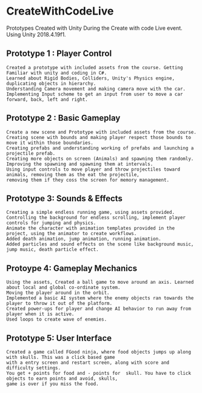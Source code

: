 # CreateWithCodeLive

Prototypes Created with Unity During the Create with code Live event.
Using Unity 2018.4.19f1.

## Prototype 1 : Player Control 
    Created a prototype with included assets from the course. Getting Familiar with unity and coding in C#.
    Learned about Rigid Bodies, Colliders, Unity's Physics engine, duplicating objects in hierarchy.
    Understanding Camera movement and making camera move with the car.
    Implementing Input scheme to get an input from user to move a car forward, back, left and right.

## Prototype 2 : Basic Gameplay
    Create a new scene and Prototype with included assets from the course.
    Creating scene with bounds and making player respect those bounds to move it within those boundaries.
    Creating prefabs and understanding working of prefabs and launching a projectile prefab.
    Creating more objects on screen (Animals) and spawning them randomly.
    Improving the spawning and spawning them at intervals.
    Using input controls to move player and throw projectiles toward animals, removing them as the eat the projectile, 
    removing them if they coss the screen for memory management.

## Prototype 3: Sounds  & Effects
    Creating a simple endless running game, using assets provided.
    Controlling the background for endless scrolling, implement player controls for jumping and physics.
    Animate the character with animation templates provided in the project, using the animator to create workflows. 
    Added death animation, jump animation, running animation.
    Added particles and sound effects on the scene like background music, jump music, death particle effect.

## Protoype 4: Gameplay Mechanics
    Using the assets, Created a ball game to move around an axis. Learned about local and global co-ordinate system. 
    Moving the player around in the orbit.
    Implemented a basic AI system where the enemy objects ran towards the player to throw it out of the platform.
    Created power-ups for player and change AI behavior to run away from player when it is active.
    Used loops to create wave of enemies.

## Prototype 5: User Interface
    Created a game called FGood ninja, where food objects jumps up along with skulls. This was a click based game 
    with a entry screen and restart screen, along with score and difficulty settings. 
    You get + points for food and - points for  skull. You have to click objects to earn points and avoid, skulls, 
    game is over if you miss the food.